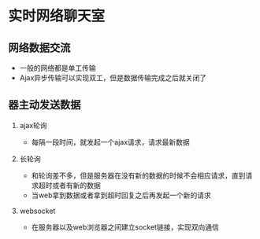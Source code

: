 # 实时网络聊天室

## 网络数据交流

- 一般的网络都是单工传输
- Ajax异步传输可以实现双工，但是数据传输完成之后就关闭了

## 器主动发送数据

1. ajax轮询
   - 每隔一段时间，就发起一个ajax请求，请求最新数据

2. 长轮询
   - 和轮询差不多，但是服务器在没有新的数据的时候不会相应请求，直到请求超时或者有新的数据
   - 当web拿到数据或者拿到超时回复之后再发起一个新的请求
  
3. websocket
   - 在服务器以及web浏览器之间建立socket链接，实现双向通信
